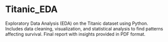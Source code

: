 # Titanic_EDA
Exploratory Data Analysis (EDA) on the Titanic dataset using Python. Includes data cleaning, visualization, and statistical analysis to find patterns affecting survival. Final report with insights provided in PDF format.
